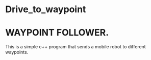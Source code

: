 # Drive_to_waypoint
# WAYPOINT FOLLOWER.
 This is a simple c++ program that sends a mobile robot to different waypoints.
